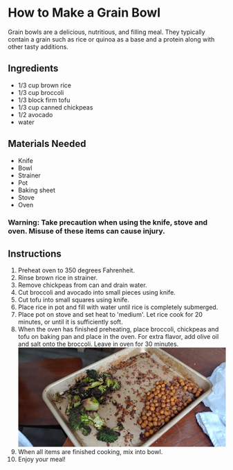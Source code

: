 # How to Make a Grain Bowl

Grain bowls are a delicious, nutritious, and filling meal. They typically contain a grain such as rice or quinoa as a base and a protein along with other tasty additions. 

## Ingredients
* 1/3 cup brown rice 
* 1/3 cup broccoli
* 1/3 block firm tofu
* 1/3 cup canned chickpeas
* 1/2 avocado
* water

## Materials Needed
* Knife
* Bowl
* Strainer
* Pot 
* Baking sheet
* Stove
* Oven

### Warning: Take precaution when using the knife, stove and oven. Misuse of these items can cause injury. 

## Instructions 
1. Preheat oven to 350 degrees Fahrenheit.  
2. Rinse brown rice in strainer. 
3. Remove chickpeas from can and drain water. 
4. Cut broccoli and avocado into small pieces using knife. 
5. Cut tofu into small squares using knife. 
6. Place rice in pot and fill with water until rice is completely submerged. 
7. Place pot on stove and set heat to 'medium'. Let rice cook for 20 minutes, or until it is sufficiently soft. 
8. When the oven has finished preheating, place broccoli, chickpeas and tofu on baking pan and place in the oven. For extra flavor, add olive oil and salt onto the broccoli. Leave in oven for 30 minutes. 
![broccoli and chickpeas](broccoli_chickpeas.jpg)
9. When all items are finished cooking, mix into bowl. 
10. Enjoy your meal!

